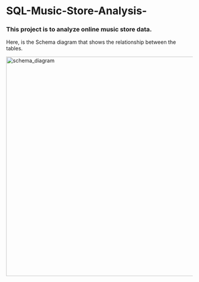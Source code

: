 # SQL-Music-Store-Analysis-

### This project is to analyze online music store data. 

Here, is the Schema diagram that shows the relationship between the tables. 

<img width="594" alt="schema_diagram" src="https://github.com/Hchopra891/SQL-Music-Store-Analysis-/assets/96097088/35747ff7-ab2b-44a8-9538-02bad22d1c9c">



